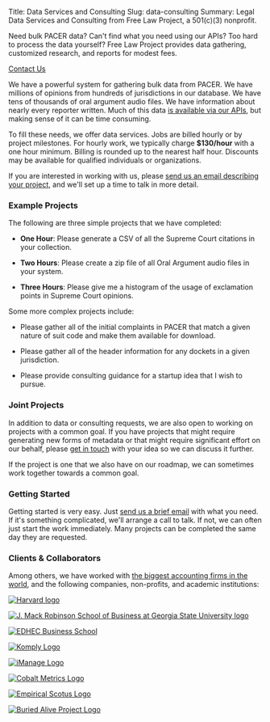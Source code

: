 Title: Data Services and Consulting
Slug: data-consulting
Summary: Legal Data Services and Consulting from Free Law Project, a 501(c)(3)
             nonprofit.


<div class="row">
    <div class="col-xs-12 col-sm-8 col-md-9">
        <p class="lead">Need bulk PACER data? Can't find what you need using our APIs? Too hard to process the data yourself? Free Law Project provides data gathering, customized research, and reports for modest fees.</p>
    </div>
    <div class="col-xs-12 col-sm-4 col-md-3">
        <span class="pull-right"><a href="{filename}/pages/contact.md" class="btn btn-lg btn-danger">Contact Us</a></span>
    </div>
</div>

We have a powerful system for gathering bulk data from PACER. We have millions of opinions from hundreds of jurisdictions in our database. We have tens of thousands of oral argument audio files. We have information about nearly every reporter written. Much of this data <a href="https://www.courtlistener.com/api/">is available via our APIs</a>, but making sense of it can be time consuming.

To fill these needs, we offer data services. Jobs are billed hourly or by project milestones. For hourly work, we typically charge **$130/hour** with a one hour minimum. Billing is rounded up to the nearest half hour. Discounts may be available for qualified individuals or organizations.

If you are interested in working with us, please [send us an email describing your project][c], and we'll set up a time to talk in more detail.


### Example Projects

The following are three simple projects that we have completed:

 - **One Hour**: Please generate a CSV of all the Supreme Court citations in your collection.

 - **Two Hours**: Please create a zip file of all Oral Argument audio files in your system.

 - **Three Hours**: Please give me a histogram of the usage of exclamation points in Supreme Court opinions.

Some more complex projects include:

 - Please gather all of the initial complaints in PACER that match a given nature of suit code and make them available for download.
 
 - Please gather all of the header information for any dockets in a given jurisdiction.
 
 - Please provide consulting guidance for a startup idea that I wish to pursue. 


### Joint Projects

In addition to data or consulting requests, we are also open to working on projects with a common goal. If you have projects that might require generating new forms of metadata or that might require significant effort on our behalf, please [get in touch][c] with your idea so we can discuss it further. 

If the project is one that we also have on our roadmap, we can sometimes work together towards a common goal.


### Getting Started

Getting started is very easy. Just [send us a brief email][c] with what you need. If it's something complicated, we'll arrange a call to talk. If not, we can often just start the work immediately. Many projects can be completed the same day they are requested.


### Clients & Collaborators

<div class="row">
    <div class="col-xs-12">
        <p>Among others, we have worked with <a href="https://en.wikipedia.org/wiki/Big_Four_accounting_firms" rel="nofollow" target="_blank">the biggest accounting firms in the world</a>, and the following companies, non-profits, and academic institutions:</p>
    </div>
    <div class="col-xs-4">
        <p><a href="https://sociology.fas.harvard.edu/" rel="nofollow"
           target="_blank">
            <img src="{filename}/images/services-logos/harvard-sociology-logo.png"
                 alt="Harvard logo"
                 class="img-responsive">
        </a></p>
    </div>
    <div class="col-xs-4">
        <p><a href="{filename}/dol-grant.md" rel="nofollow"
           target="_blank">
            <img src="{filename}/images/gsu.png"
                 alt="J. Mack Robinson School of Business at Georgia State University logo"
                 class="img-responsive">
        </a></p>
    </div>
    <div class="col-xs-4">
        <p><a href="https://www.edhec.edu" rel="nofollow"
           target="_blank">
            <img src="{filename}/images/services-logos/edhec.png"
                 alt="EDHEC Business School"
                 class="img-responsive">
        </a></p>
    </div>
</div>
<div class="row">
    <div class="col-xs-4">
        <p>
            <a href="https://komply.co" rel="nofollow"
               target="_blank">
                <img src="{filename}/images/services-logos/komply.png"
                     alt="Komply Logo"
                     class="img-responsive">
            </a>
        </p>
    </div>
    <div class="col-xs-4">
        <p>
            <a href="https://imanage.com" rel="nofollow"
               target="_blank">
                <img src="{filename}/images/services-logos/imanage.svg"
                     alt="iManage Logo"
                     class="img-responsive">
            </a>
        </p>
    </div>
    <div class="col-xs-4">
        <p>
            <a href="https://cobaltmetrics.com/" rel="nofollow"
               target="_blank">
                <img src="{filename}/images/services-logos/cobaltmetrics.png"
                     alt="Cobalt Metrics Logo"
                     class="img-responsive">
            </a>
        </p>
    </div>
</div>
<div class="row">
    <div class="col-xs-2">
    </div>
    <div class="col-xs-4">
        <p><a href="https://empiricalscotus.com/" rel="nofollow"
           target="_blank">
            <img src="{filename}/images/services-logos/empirical-scotus.png"
                 alt="Empirical Scotus Logo"
                 class="img-responsive">
        </a></p>
    </div>
    <div class="col-xs-4">
        <p><a href="https://buriedaliveproject.org/" rel="nofollow"
           target="_blank">
            <img src="{filename}/images/services-logos/buried-alive-project.png"
                 alt="Buried Alive Project Logo"
                 class="img-responsive">
        </a></p>
    </div>
</div>

[c]: {filename}/pages/contact.md
